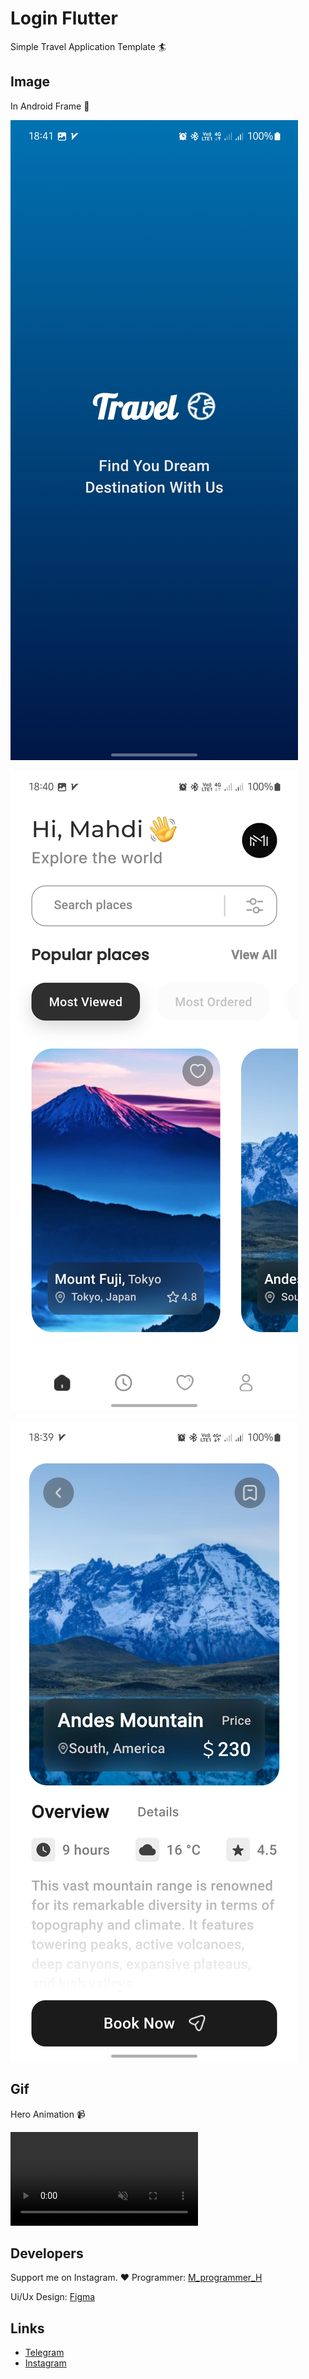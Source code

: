# Login Flutter

Simple Travel Application Template 🏄

## Image

In Android Frame 📱

<p float="left">
  <img src="screenshot-1.jpg"  />
</p>
<p float="left">
  <img src="screenshot-2.jpg"  />
</p>
<p float="left">
  <img src="screenshot-3.jpg"  />
</p>

## Gif

Hero Animation 📹

<video autoplay loop muted>
  <source src="gif-1.mp4.mp4" type="video/mp4" />\
</video>

## Developers

Support me on Instagram. ❤️
Programmer: [M_programmer_H](https://instagram.com/M_programmer_H)

Ui/Ux Design: [Figma](<https://www.figma.com/design/YyrBkx0f4mLDGceNbbxfTY/Mobile-app-UI-Template-(Community)?node-id=0-1&t=KgBy8uhI7cwmcdDi-1>)

## Links

- [Telegram](https://t.me/M_programmer_H)
- [Instagram](https://instagram.com/M_programmer_H)
